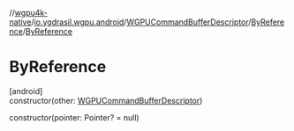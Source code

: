 //[wgpu4k-native](../../../../index.md)/[io.ygdrasil.wgpu.android](../../index.md)/[WGPUCommandBufferDescriptor](../index.md)/[ByReference](index.md)/[ByReference](-by-reference.md)

# ByReference

[android]\
constructor(other: [WGPUCommandBufferDescriptor](../index.md))

constructor(pointer: Pointer? = null)